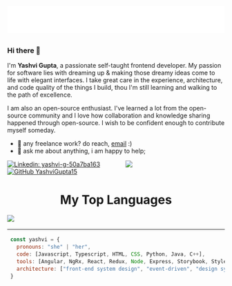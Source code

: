 <h1 align="center">
  <img src="https://raw.githubusercontent.com/yashvigupta15/yashvigupta15/master/name.svg" alt="Yashvi Gupta" />
</h1>

### Hi there 👋

I'm **Yashvi Gupta**, a passionate self-taught frontend developer. My passion for software lies with dreaming up & making those dreamy ideas come to life with elegant interfaces. I take great care in the experience, architecture, and code quality of the things I build, thou I'm still learning and walking to the path of excellence.

I am also an open-source enthusiast. I've learned a lot from the open-source community and I love how collaboration and knowledge sharing happened through open-source. I wish to be confident enough to contribute myself someday.
  
- 💼 any freelance work? do reach, [email](mailto:yashvigupta12@gmail.com) :)
- 💬 ask me about anything, i am happy to help;

<img align='right' src="https://media.giphy.com/media/ieyl9zmCjO4b4t6qoY/giphy.gif" width="230">

[![Linkedin: yashvi-g-50a7ba163](https://img.shields.io/badge/-yashvigupta-blue?style=flat-square&logo=Linkedin&logoColor=white&link=https://www.linkedin.com/in/yashvi-g-50a7ba163/)]([https://www.linkedin.com/in/thaianebraga/](https://www.linkedin.com/in/yashvi-g-50a7ba163))
[![GitHub YashviGupta15](https://img.shields.io/github/followers/YashviGupta15?label=follow&style=social)](https://github.com/YashviGupta15)

<div>
  <h1 align="center">My Top Languages</h1> 
  <span><img src="https://github-readme-stats.vercel.app/api/top-langs/?username=yashvigupta15&hide_progress=true" /></span>  
</div>

---------------------------------------------------------------------------------------------------------------------------------

 ```javascript
  const yashvi = {
    pronouns: "she" | "her",
    code: [Javascript, Typescript, HTML, CSS, Python, Java, C++],
    tools: [Angular, NgRx, React, Redux, Node, Express, Storybook, Styled-Components, Karma, Jasmine, Jest],
    architecture: ["front-end system design", "event-driven", "design system pattern"]
  }
  ```

<!-- 📈 my github stats- -->

<p align="center">
  <!-- <img src="https://github-readme-stats.vercel.app/api?username=yashvigupta15&show_icons=true&title_color=ffc857&icon_color=8ac926&text_color=daf7dc&bg_color=151515&hide=issues&count_private=true&include_all_commits=true" alt="yashvigupta15" /> -->
  <!-- <img height="137px" src="https://github-readme-stats.vercel.app/api/top-langs/?username=yashvigupta15&hide=html&hide_title=true&hide_border=true&layout=compact&langs_count=6&exclude_repo=comp426,Redventures-Movie-Quotes&text_color=000&icon_color=fff&bg_color=0,52fa5a,4dfcff,c64dff&theme=graywhite"/> -->
 
</p>

<!-- https://github.com/anuraghazra/github-readme-stats?tab=readme-ov-file#usage-2 -->
